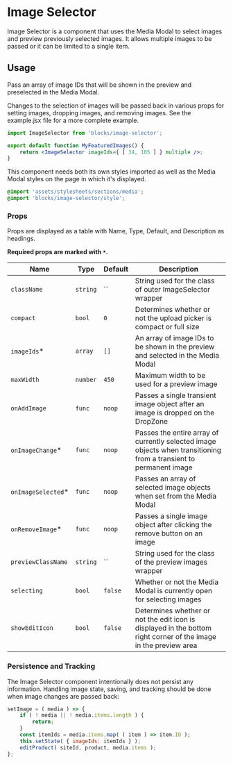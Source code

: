 # Image Selector

Image Selector is a component that uses the Media Modal to select images and preview previously selected images. It allows multiple images to be passed or it can be limited to a single item.

## Usage

Pass an array of image IDs that will be shown in the preview and preselected in the Media Modal.

Changes to the selection of images will be passed back in various props for setting images, dropping images, and removing images. See the example.jsx file for a more complete example.

```jsx
import ImageSelector from 'blocks/image-selector';

export default function MyFeaturedImages() {
	return <ImageSelector imageIds={ [ 34, 105 ] } multiple />;
}
```

This component needs both its own styles imported as well as the Media Modal styles on the page in which it's displayed.

```scss
@import 'assets/stylesheets/sections/media';
@import 'blocks/image-selector/style';
```

### Props

Props are displayed as a table with Name, Type, Default, and Description as headings.

**Required props are marked with `*`.**

| Name                | Type     | Default | Description                                                                                                        |
| ------------------- | -------- | ------- | ------------------------------------------------------------------------------------------------------------------ |
| `className`         | `string` | ``      | String used for the class of outer ImageSelector wrapper                                                           |
| `compact`           | `bool`   | `0`     | Determines whether or not the upload picker is compact or full size                                                |
| `imageIds`\*        | `array`  | `[]`    | An array of image IDs to be shown in the preview and selected in the Media Modal                                   |
| `maxWidth`          | `number` | `450`   | Maximum width to be used for a preview image                                                                       |
| `onAddImage`        | `func`   | `noop`  | Passes a single transient image object after an image is dropped on the DropZone                                   |
| `onImageChange`\*   | `func`   | `noop`  | Passes the entire array of currently selected image objects when transitioning from a transient to permanent image |
| `onImageSelected`\* | `func`   | `noop`  | Passes an array of selected image objects when set from the Media Modal                                            |
| `onRemoveImage`\*   | `func`   | `noop`  | Passes a single image object after clicking the remove button on an image                                          |
| `previewClassName`  | `string` | ``      | String used for the class of the preview images wrapper                                                            |
| `selecting`         | `bool`   | `false` | Whether or not the Media Modal is currently open for selecting images                                              |
| `showEditIcon`      | `bool`   | `false` | Determines whether or not the edit icon is displayed in the bottom right corner of the image in the preview area   |

### Persistence and Tracking

The Image Selector component intentionally does not persist any information. Handling image state, saving, and tracking should be done when image changes are passed back:

```jsx
setImage = ( media ) => {
	if ( ! media || ! media.items.length ) {
		return;
	}
	const itemIds = media.items.map( ( item ) => item.ID );
	this.setState( { imageIds: itemIds } );
	editProduct( siteId, product, media.items );
};
```
